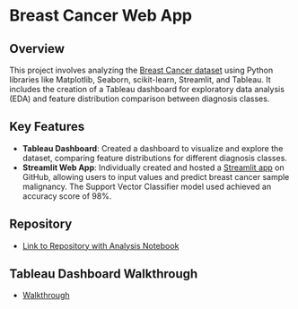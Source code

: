 # Breast Cancer Web App

## Overview

This project involves analyzing the [Breast Cancer dataset](https://archive.ics.uci.edu/ml/datasets/Breast+Cancer+Wisconsin+%28Diagnostic%29) using Python libraries like Matplotlib, Seaborn, scikit-learn, Streamlit, and Tableau. It includes the creation of a Tableau dashboard for exploratory data analysis (EDA) and feature distribution comparison between diagnosis classes.

## Key Features
- **Tableau Dashboard**: Created a dashboard to visualize and explore the dataset, comparing feature distributions for different diagnosis classes.
- **Streamlit Web App**: Individually created and hosted a [Streamlit app](https://kyash03-breastcancerwebapp-main-ckdp68.streamlit.app) on GitHub, allowing users to input values and predict breast cancer sample malignancy. The Support Vector Classifier model used achieved an accuracy score of 98%.

## Repository
- [Link to Repository with Analysis Notebook](https://github.com/ubco-W2022T2-data301/project-group-group24)

## Tableau Dashboard Walkthrough
- [Walkthrough](https://youtu.be/8NJIqPiur70)
